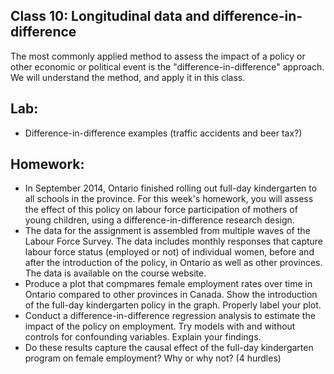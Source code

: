 ## Class 10: Longitudinal data and difference-in-difference

The most commonly applied method to assess the impact of a policy or other economic or political event is the "difference-in-difference" approach.
We will understand the method, and apply it in this class.

## Lab:
- Difference-in-difference examples (traffic accidents and beer tax?)

## Homework:
- In September 2014, Ontario finished rolling out full-day kindergarten to all schools in the province.  For this week's homework, you will assess the effect of this policy on labour force participation of mothers of young children, using a difference-in-difference research design.
- The data for the assignment is assembled from multiple waves of the Labour Force Survey. The data includes monthly responses that capture labour force status (employed or not) of individual women, before and after the introduction of the policy, in Ontario as well as other provinces.  The data is available on the course website.
- Produce a plot that compmares female employment rates over time in Ontario compared to other provinces in Canada.  Show the introduction of the full-day kindergarten policy in the graph.  Properly label your plot.
- Conduct a difference-in-difference regression analysis to estimate the impact of the policy on employment.  Try models with and without controls for confounding variables.  Explain your findings.
- Do these results capture the causal effect of the full-day kindergarten program on female employment?  Why or why not? (4 hurdles)
